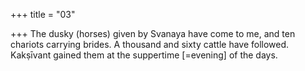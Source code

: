 +++
title = "03"

+++
The dusky (horses) given by Svanaya have come to me, and ten chariots  carrying brides.
A thousand and sixty cattle have followed. Kakṣīvant gained them at the  suppertime [=evening] of the days.

